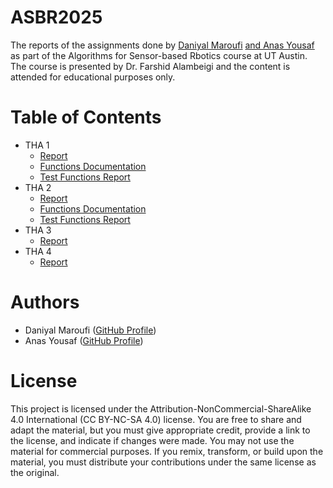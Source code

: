 # ASBR2025
The reports of the assignments done by [Daniyal Maroufi](https://github.com/daniyalmaroufi) [and Anas Yousaf](https://github.com/any329) as part of the Algorithms for Sensor-based Rbotics course at UT Austin. The course is presented by Dr. Farshid Alambeigi and the content is attended for educational purposes only. 

# Table of Contents

- THA 1
    - [Report](./THA1_Report.pdf)
    - [Functions Documentation](./THA1_Functions_Documentation.pdf)
    - [Test Functions Report](./THA1_Tests_Report.pdf)
- THA 2
    - [Report](./THA2_Report.pdf)
    - [Functions Documentation](./THA2_Functions_Documentation.pdf)
    - [Test Functions Report](./THA2_Tests_Report.pdf)
- THA 3
    - [Report](./THA3_Report.pdf)
- THA 4
    - [Report](./THA4_Report.pdf)

# Authors
- Daniyal Maroufi ([GitHub Profile](https://github.com/daniyalmaroufi))  
- Anas Yousaf ([GitHub Profile](https://github.com/any329))

# License
This project is licensed under the Attribution-NonCommercial-ShareAlike 4.0 International (CC BY-NC-SA 4.0) license. You are free to share and adapt the material, but you must give appropriate credit, provide a link to the license, and indicate if changes were made. You may not use the material for commercial purposes. If you remix, transform, or build upon the material, you must distribute your contributions under the same license as the original.


